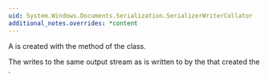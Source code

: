 ```yaml
---
uid: System.Windows.Documents.Serialization.SerializerWriterCollator
additional_notes.overrides: *content
---
```


<p>A <xref href="System.Windows.Documents.Serialization.SerializerWriterCollator"></xref> is created with the <xref href="System.Windows.Documents.Serialization.SerializerWriter.CreateVisualsCollator*"></xref> method of the <xref href="System.Windows.Documents.Serialization.SerializerWriter"></xref> class.  
  
 The <xref href="System.Windows.Documents.Serialization.SerializerWriterCollator"></xref> writes to the same output stream as is written to by the <xref href="System.Windows.Documents.Serialization.SerializerWriter"></xref> that created the <xref href="System.Windows.Documents.Serialization.SerializerWriterCollator"></xref>.</p>


